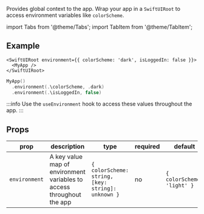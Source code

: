 ---
---

Provides global context to the app. Wrap your app in a `SwiftUIRoot` to access environment variables like `colorScheme`.

import Tabs from '@theme/Tabs';
import TabItem from '@theme/TabItem';

## Example

<Tabs>
<TabItem value="srn" label="swiftui-react-native">

```tsx
<SwiftUIRoot environment={{ colorScheme: 'dark', isLoggedIn: false }}>
  <MyApp />
</SwiftUIRoot>
```

</TabItem>
<TabItem value="swiftui" label="SwiftUI">

```swift
MyApp()
  .environment(.\colorScheme, .dark)
  .environment(.\isLoggedIn, false)
```

</TabItem>
</Tabs>

:::info
Use the `useEnvironment` hook to access these values throughout the app.
:::

## Props

| prop          | description                                                           | type                                              | required | default                    |
| ------------- | --------------------------------------------------------------------- | ------------------------------------------------- | -------- | -------------------------- |
| `environment` | A key value map of environment variables to access throughout the app | `{ colorScheme: string, [key: string]: unknown }` | no       | `{ colorScheme: 'light' }` |

